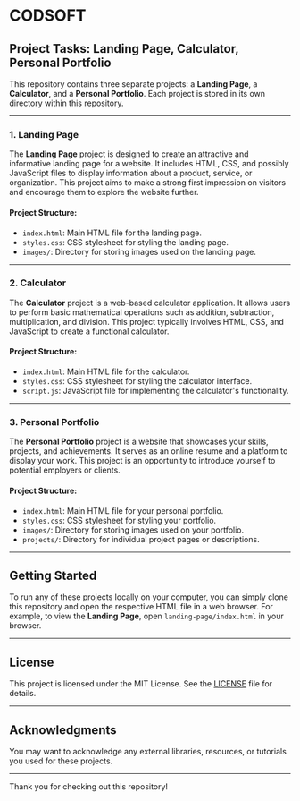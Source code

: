 # CODSOFT

## Project Tasks: Landing Page, Calculator, Personal Portfolio

This repository contains three separate projects: a **Landing Page**, a **Calculator**, and a **Personal Portfolio**. Each project is stored in its own directory within this repository.

---

### 1. Landing Page

The **Landing Page** project is designed to create an attractive and informative landing page for a website. It includes HTML, CSS, and possibly JavaScript files to display information about a product, service, or organization. This project aims to make a strong first impression on visitors and encourage them to explore the website further.

#### Project Structure:
- `index.html`: Main HTML file for the landing page.
- `styles.css`: CSS stylesheet for styling the landing page.
- `images/`: Directory for storing images used on the landing page.

---

### 2. Calculator

The **Calculator** project is a web-based calculator application. It allows users to perform basic mathematical operations such as addition, subtraction, multiplication, and division. This project typically involves HTML, CSS, and JavaScript to create a functional calculator.

#### Project Structure:
- `index.html`: Main HTML file for the calculator.
- `styles.css`: CSS stylesheet for styling the calculator interface.
- `script.js`: JavaScript file for implementing the calculator's functionality.

---

### 3. Personal Portfolio

The **Personal Portfolio** project is a website that showcases your skills, projects, and achievements. It serves as an online resume and a platform to display your work. This project is an opportunity to introduce yourself to potential employers or clients.

#### Project Structure:
- `index.html`: Main HTML file for your personal portfolio.
- `styles.css`: CSS stylesheet for styling your portfolio.
- `images/`: Directory for storing images used on your portfolio.
- `projects/`: Directory for individual project pages or descriptions.

---

## Getting Started

To run any of these projects locally on your computer, you can simply clone this repository and open the respective HTML file in a web browser. For example, to view the **Landing Page**, open `landing-page/index.html` in your browser.

---

## License

This project is licensed under the MIT License. See the [LICENSE](./LICENSE) file for details.

---

## Acknowledgments

You may want to acknowledge any external libraries, resources, or tutorials you used for these projects.

---

Thank you for checking out this repository!
